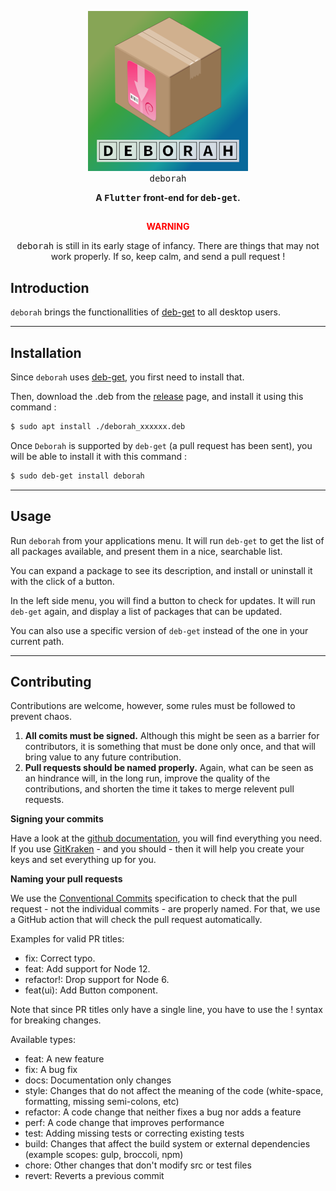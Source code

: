 <p align="center">
  <img src="assets/resources/deborah_256.png" alt="deb-get">
  <br />
  <tt>deborah</tt>
</p>

<p align="center">
  <b>
    A <tt>Flutter</tt> front-end for <tt>deb-get</tt>.
  </b>
</p>

<h2 align="center"></h2>
<p align="center" style="color: red;"><b>WARNING</b></p>
<p align="center">
    <tt>deborah</tt> is still in its early stage of infancy. There are things that may not work properly. If so, keep calm, and send a pull request ! 
</p>

## Introduction

`deborah` brings the functionallities of [deb-get](https://github.com/wimpysworld/deb-get) to all desktop users.

------------------------------------

## Installation

Since `deborah` uses [deb-get](https://github.com/wimpysworld/deb-get), you first need to install that. 

Then, download the .deb from the [release](https://github.com/ymauray/deborah/releases) page, and install it using this command :
```sh
$ sudo apt install ./deborah_xxxxxx.deb
```

Once `Deborah` is supported by `deb-get` (a pull request has been sent), you will be able to install it with this command :

```sh
$ sudo deb-get install deborah
```

------------------------------------

## Usage

Run `deborah` from your applications menu. It will run `deb-get` to get the list of all packages available, and present them in a nice, searchable list.

You can expand a package to see its description, and install or uninstall it with the click of a button.

In the left side menu, you will find a button to check for updates. It will run `deb-get` again, and display a list of packages that can be updated.

You can also use a specific version of `deb-get` instead of the one in your current path.

------------------------------------

## Contributing

Contributions are welcome, however, some rules must be followed to prevent chaos.

1. **All comits must be signed.** Although this might be seen as a barrier for contributors, it is  something that must be done only once, and that will bring value to any future contribution. 
2. **Pull requests should be named properly.** Again, what can be seen as an hindrance will, in the long run, improve the quality of the contributions, and shorten the time it takes to merge relevent pull requests.

**Signing your commits**

Have a look at the [github documentation](https://docs.github.com/en/authentication/managing-commit-signature-verification/signing-commits), you will find everything you need. If you use [GitKraken](https://www.gitkraken.com/) - and you should - then it will help you create your keys and set everything up for you.

**Naming your pull requests**

We use the [Conventional Commits](https://www.conventionalcommits.org) specification to check that the pull request - not the individual commits - are properly named. For that, we use a GitHub action that will check the pull request automatically.

Examples for valid PR titles:
 - fix: Correct typo.
 - feat: Add support for Node 12.
 - refactor!: Drop support for Node 6.
 - feat(ui): Add Button component.

Note that since PR titles only have a single line, you have to use the ! syntax for breaking changes.

Available types:
 - feat: A new feature
 - fix: A bug fix
 - docs: Documentation only changes
 - style: Changes that do not affect the meaning of the code (white-space, formatting, missing semi-colons, etc)
 - refactor: A code change that neither fixes a bug nor adds a feature
 - perf: A code change that improves performance
 - test: Adding missing tests or correcting existing tests
 - build: Changes that affect the build system or external dependencies (example scopes: gulp, broccoli, npm)
 - chore: Other changes that don't modify src or test files
 - revert: Reverts a previous commit
